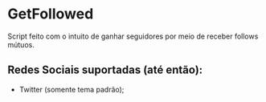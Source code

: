 # GetFollowed
Script feito com o intuito de ganhar seguidores por meio de receber follows mútuos.

## Redes Sociais suportadas (até então):
- Twitter (somente tema padrão);
